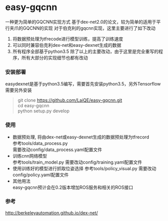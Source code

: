 # easy-gqcnn
一种更为简单的GQCNN实现方式
基于dex-net2.0的论文，较为简单的适用于平行夹爪的GQCNN的实现
对于伯克利的gqcnn实现，这里主要进行了如下改动
1. 将数据预处理为tfrecode进行模型训练，提高了训练速度
2. 可以同时兼容伯克利dex-net和easy-dexnet生成的数据
3. 所有程序全部基于python3.5
除了以上的主要改动，由于这里是完全重写的程序，所有大部分的实现细节也都有改动

### 安装部署
easydexnet是基于python3.5编写，需要首先安装python3.5，另外Tensorflow需要另外安装
> git clone https://github.com/LaiQE/easy-gqcnn.git  
cd easy-gqcnn  
python setup.py develop

### 使用
- 数据预处理, 将由dex-net或easy-dexnet生成的数据预处理为tfrecord  
参考tools/data_process.py  
需要改动config/data_process.yaml配置文件
- 训练cnn网络模型  
参考tools/train_model.py 
需要改动config/training.yaml配置文件
- 使用训练好的模型进行抓取位姿选择
参考tools/policy_visual.py
需要改动config/policy.yaml配置文件
- 其他用法  
easy-gqcnn预计会在0.2版本增加ROS服务和相关的ROS接口

### 参考
http://berkeleyautomation.github.io/dex-net/
